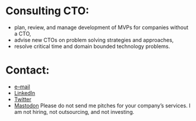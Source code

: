 # Consulting CTO:
* plan, review, and manage development of MVPs for companies without a CTO,
* advise new CTOs on problem solving strategies and approaches,
* resolve critical time and domain bounded technology problems.

# Contact:
* [e–mail](mailto:consulting@epcostello.com)
* [LinkedIn](https://www.linkedin.com/in/epcostello)
* [Twitter](https://twitter.com/epc)
* [Mastodon](https://mastodon.online/@epc)
Please do not send me pitches for your company’s services.  I am not hiring, not outsourcing, and not investing.

